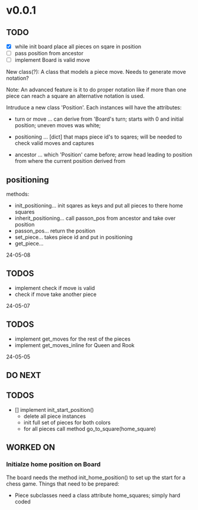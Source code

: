 # v0.0.1

## TODO

- [x] while init board place all pieces on sqare in position
- [ ] pass position from ancestor
- [ ] implement Board is valid move

New class(?):
A class that models a piece move. 
Needs to generate move notation?

Note:
An advanced feature is it to do proper notation like if more than one piece can reach a square an alternative notation is used.

Intruduce a new class 'Position'. Each instances will have the attributes:

- turn or move ... can derive from 'Board's turn; starts with 0 and initial 
position; uneven moves was white; 

- positioning ... [dict] that maps piece id's to sqares; will be needed to check valid moves 
and captures

- ancestor ... which 'Position' came before; arrow head leading to position from where 
the current position derived from

## positioning

methods:
- init_positioning... init sqares as keys and put all pieces to there home squares
- inherit_positioning... call passon_pos from ancestor and take over position
- passon_pos... return the position
- set_piece... takes piece id and put in positioning 
- get_piece...



24-05-08

## TODOS

- implement check if move is valid
- check if move take another piece

24-05-07

## TODOS

- implement get_moves for the rest of the pieces
- implement get_moves_inline for Queen and Rook

24-05-05

## DO NEXT

## TODOS

- [] implement init_start_position()
  - delete all piece instances
  - init full set of pieces for both colors
  - for all pieces call method go_to_square(home_square)

## WORKED ON

### Initialze home position on Board

The board needs the method init_home_position() to set up the start for a chess game. Things that need to be prepared:

- Piece subclasses need a class attribute home_squares; simply hard coded
